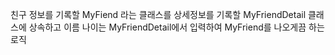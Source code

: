 친구 정보를 기록할 MyFiend 라는 클래스를 
상세정보를 기록할 MyFriendDetail 클래스에 상속하고
이름 나이는 MyFriendDetail에서 입력하여 MyFriend를 나오게끔 하는 로직